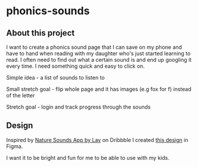 # phonics-sounds

## About this project

I want to create a phonics sound page that I can save on my phone and have to hand when reading with my daughter who's just started learning to read. I often need to find out what a certain sound is and end up googling it every time. I need something quick and easy to click on. 

Simple idea - a list of sounds to listen to

Small stretch goal - flip whole page and it has images (e.g fox for f) instead of the letter

Stretch goal - login and track progress through the sounds

## Design

Inspired by [Nature Sounds App by Lay](https://dribbble.com/shots/8832668-Nature-Sounds-App) on Dribbble I created [this design](https://www.figma.com/file/rGauNq8bzvkADENejijRWX/Phonics-design?node-id=0%3A1) in Figma.

I want it to be bright and fun for me to be able to use with my kids.

